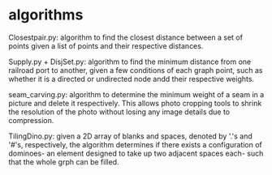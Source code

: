 # algorithms

Closestpair.py: algorithm to find the closest distance between a set of points given a list of points 
and their respective distances.

Supply.py + DisjSet.py: algorithm to find the minimum distance from one railroad port to another, given a few conditions
of each graph point, such as whether it is a directed or undirected node andd their respective weights.

seam_carving.py: algorithm to determine the minimum weight of a seam in a picture and delete it respectively.
This allows photo cropping tools to shrink the resolution of the photo without losing any image details 
due to compression.

TilingDino.py: given a 2D array of blanks and spaces, denoted by '.'s and '#'s, respectively, the algorithm
determines if there exists a configuration of dominoes- an element designed to take up two adjacent spaces each-
such that the whole grph can be filled.
